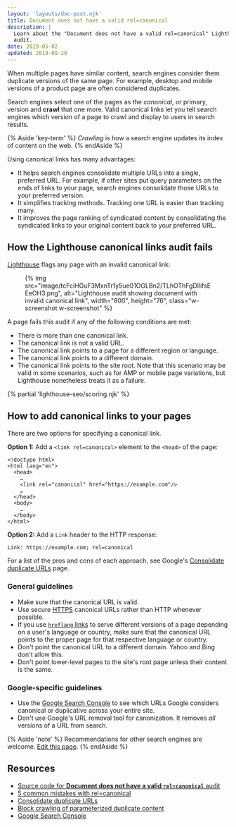```yaml
---
layout: 'layouts/doc-post.njk'
title: Document does not have a valid rel=canonical
description: |
  Learn about the "Document does not have a valid rel=canonical" Lighthouse
  audit.
date: 2019-05-02
updated: 2019-08-20
---
```


When multiple pages have similar content, search engines consider them duplicate
versions of the same page. For example, desktop and mobile versions of a product
page are often considered duplicates.

Search engines select one of the pages as the _canonical_, or primary, version
and **crawl** that one more. Valid canonical links let you tell search engines
which version of a page to crawl and display to users in search results.

{% Aside 'key-term' %}
_Crawling_ is how a search engine updates its index of content on the web.
{% endAside %}

Using canonical links has many advantages:

- It helps search engines consolidate multiple URLs into a single, preferred URL. For example,
  if other sites put query parameters on the ends of links to your page, search engines
  consolidate those URLs to your preferred version.
- It simplifies tracking methods. Tracking one URL is easier than tracking many.
- It improves the page ranking of syndicated content by consolidating the syndicated links to
  your original content back to your preferred URL.

## How the Lighthouse canonical links audit fails

[Lighthouse](https://developers.google.com/web/tools/lighthouse/) flags any page
with an invalid canonical link:

<figure class="w-figure">
  {% Img src="image/tcFciHGuF3MxnTr1y5ue01OGLBn2/TLhOThFgDllifsEEeOH3.png", alt="Lighthouse audit showing document with invalid canonical link", width="800", height="76", class="w-screenshot w-screenshot" %}
</figure>

A page fails this audit if any of the following conditions are met:

- There is more than one canonical link.
- The canonical link is not a valid URL.
- The canonical link points to a page for a different region or language.
- The canonical link points to a different domain.
- The canonical link points to the site root. Note that this scenario may be
  valid in some scenarios, such as for AMP or mobile page variations, but
  Lighthouse nonetheless treats it as a failure.

{% partial 'lighthouse-seo/scoring.njk' %}

## How to add canonical links to your pages

There are two options for specifying a canonical link.

**Option 1:** Add a `<link rel=canonical>` element to the `<head>` of the page:

```html/4
<!doctype html>
<html lang="en">
  <head>
    …
    <link rel="canonical" href="https://example.com"/>
    …
  </head>
  <body>
    …
  </body>
</html>
```

**Option 2:** Add a `Link` header to the HTTP response:

```html
Link: https://example.com; rel=canonical
```

For a list of the pros and cons of each approach, see
Google's [Consolidate duplicate URLs](https://support.google.com/webmasters/answer/139066)
page.

### General guidelines

- Make sure that the canonical URL is valid.
- Use secure [HTTPS](https://developers.google.com/web/fundamentals/security/encrypt-in-transit/why-https) canonical URLs rather than HTTP whenever possible.
- If you use [`hreflang` links](/docs/lighthouse/seo/hreflang/) to serve different versions of a page
  depending on a user's language or country, make sure that the canonical URL
  points to the proper page for that respective language or country.
- Don't point the canonical URL to a different domain. Yahoo and Bing don't
  allow this.
- Don't point lower-level pages to the site's root page unless their content is
  the same.

### Google-specific guidelines

- Use the [Google Search Console](https://search.google.com/search-console/index)
  to see which URLs Google considers canonical or duplicative across your entire
  site.
- Don't use Google's URL removal tool for canonization. It removes _all_ versions
  of a URL from search.

{% Aside 'note' %}
Recommendations for other search engines are welcome.
[Edit this page](https://github.com/GoogleChrome/web.dev/blob/master/src/site/content/en/lighthouse-seo/canonical/index.md).
{% endAside %}

## Resources

- [Source code for **Document does not have a valid `rel=canonical`** audit](https://github.com/GoogleChrome/lighthouse/blob/master/lighthouse-core/audits/seo/canonical.js)
- [5 common mistakes with rel=canonical](https://webmasters.googleblog.com/2013/04/5-common-mistakes-with-relcanonical.html)
- [Consolidate duplicate URLs](https://support.google.com/webmasters/answer/139066)
- [Block crawling of parameterized duplicate content](https://support.google.com/webmasters/answer/6080548)
- [Google Search Console](https://search.google.com/search-console/index)
